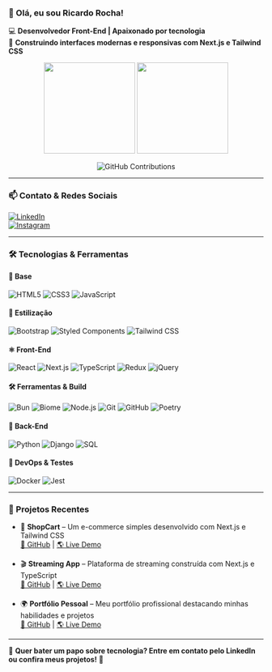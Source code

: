 ### 👋 Olá, eu sou Ricardo Rocha!

💻 **Desenvolvedor Front-End | Apaixonado por tecnologia**  
🚀 **Construindo interfaces modernas e responsivas com Next.js e Tailwind CSS**  

<div align="center">
  <img height="180em" src="https://github-readme-stats.vercel.app/api?username=cardrocha&show_icons=true&theme=dracula&include_all_commits=true&count_private=true"/>
  <img height="180em" src="https://github-readme-stats.vercel.app/api/top-langs/?username=cardrocha&layout=compact&langs_count=7&theme=dracula"/>


![GitHub Contributions](https://github-readme-streak-stats.herokuapp.com/?user=cardrocha&theme=dracula)

---
</div>

### 📫 Contato & Redes Sociais

[![LinkedIn](https://img.shields.io/badge/-LinkedIn-0A66C2?style=for-the-badge&logo=linkedin&logoColor=white)](https://www.linkedin.com/in/ricardo-rocha-ara%C3%BAjo-b8a36a18b/)  
[![Instagram](https://img.shields.io/badge/-Instagram-E4405F?style=for-the-badge&logo=instagram&logoColor=white)](https://www.instagram.com/cardrocha/)  

---

### 🛠️ Tecnologias & Ferramentas

#### 📌 Base
![HTML5](https://img.shields.io/badge/HTML5-E34F26?style=for-the-badge&logo=html5&logoColor=white)
![CSS3](https://img.shields.io/badge/CSS3-1572B6?style=for-the-badge&logo=css3&logoColor=white)
![JavaScript](https://img.shields.io/badge/JavaScript-F7DF1E?style=for-the-badge&logo=javascript&logoColor=black)

#### 🎨 Estilização
![Bootstrap](https://img.shields.io/badge/Bootstrap-7952B3?style=for-the-badge&logo=bootstrap&logoColor=white)
![Styled Components](https://img.shields.io/badge/Styled--Components-DB7093?style=for-the-badge&logo=styled-components&logoColor=white)
![Tailwind CSS](https://img.shields.io/badge/Tailwind%20CSS-38B2AC?style=for-the-badge&logo=tailwind-css&logoColor=white)

#### ⚛️ Front-End
![React](https://img.shields.io/badge/React-61DAFB?style=for-the-badge&logo=react&logoColor=black)
![Next.js](https://img.shields.io/badge/Next.js-000000?style=for-the-badge&logo=next.js&logoColor=white)
![TypeScript](https://img.shields.io/badge/TypeScript-007ACC?style=for-the-badge&logo=typescript&logoColor=white)
![Redux](https://img.shields.io/badge/Redux-764ABC?style=for-the-badge&logo=redux&logoColor=white)
![jQuery](https://img.shields.io/badge/jQuery-0769AD?style=for-the-badge&logo=jquery&logoColor=white)

#### 🛠️ Ferramentas & Build
![Bun](https://img.shields.io/badge/Bun-000000?style=for-the-badge&logo=bun&logoColor=white)
![Biome](https://img.shields.io/badge/Biome-20C997?style=for-the-badge&logo=biome&logoColor=white)
![Node.js](https://img.shields.io/badge/Node.js-339933?style=for-the-badge&logo=node.js&logoColor=white)
![Git](https://img.shields.io/badge/Git-F05032?style=for-the-badge&logo=git&logoColor=white)
![GitHub](https://img.shields.io/badge/GitHub-181717?style=for-the-badge&logo=github&logoColor=white)
![Poetry](https://img.shields.io/badge/Poetry-60A5FA?style=for-the-badge&logo=poetry&logoColor=white)

#### 🐍 Back-End
![Python](https://img.shields.io/badge/Python-3776AB?style=for-the-badge&logo=python&logoColor=white)
![Django](https://img.shields.io/badge/Django-092E20?style=for-the-badge&logo=django&logoColor=white)
![SQL](https://img.shields.io/badge/SQL-4479A1?style=for-the-badge&logo=sqlite&logoColor=white)

#### 🐳 DevOps & Testes
![Docker](https://img.shields.io/badge/Docker-2496ED?style=for-the-badge&logo=docker&logoColor=white)
![Jest](https://img.shields.io/badge/Jest-C21325?style=for-the-badge&logo=jest&logoColor=white)

---

### 🚀 Projetos Recentes

- 🛒 **ShopCart** – Um e-commerce simples desenvolvido com Next.js e Tailwind CSS  
  [🔗 GitHub](https://github.com/cardrocha/shopcart) | [🌎 Live Demo](https://shopcart-zeta.vercel.app/)

- 🎬 **Streaming App** – Plataforma de streaming construída com Next.js e TypeScript  
  [🔗 GitHub](https://github.com/cardrocha/streaming) | [🌎 Live Demo](https://streaming-teal-xi.vercel.app/)

- 🌍 **Portfólio Pessoal** – Meu portfólio profissional destacando minhas habilidades e projetos  
  [🔗 GitHub](https://github.com/cardrocha/my-portfolio-2.0) | [🌎 Live Demo](https://my-portfolio-2-0-mu.vercel.app/)

---

📩 **Quer bater um papo sobre tecnologia? Entre em contato pelo LinkedIn ou confira meus projetos!** 🚀
